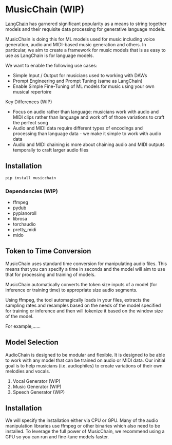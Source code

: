 # MusicChain (WIP)

[LangChain](https://python.langchain.com/docs/get_started/introduction.html) has garnered significant popularity as a means to string together models and their requisite data processing for generative language models. 

MusicChain is doing this for ML models used for music including voice generation, audio and MIDI-based music generation and others. In particular, we aim to create a framework for music models that is as easy to use as LangChain is for language models.

We want to enable the following use cases:
* Simple Input / Output for musicians used to working with DAWs
* Prompt Engineering and Prompt Tuning (same as LangChain)
* Enable Simple Fine-Tuning of ML models for music using your own musical repertoire


Key Differences (WIP)
* Focus on audio rather than language: musicians work with audio and MIDI clips rather than language and work off of those variations to craft the perfect song
* Audio and MIDI data require different types of encodings and processing than language data - we make it simple to work with audio data 
* Audio and MIDI chaining is more about chaining audio and MIDI outputs temporally to craft larger audio files 

## Installation 
```bash
pip install musicchain
```

### Dependencies (WIP)

* ffmpeg 
* pydub 
* pypianoroll
* librosa 
* torchaudio
* pretty_midi
* mido

## Token to Time Conversion

MusicChain uses standard time conversion for manipulating audio files. This means that you can specify a time in seconds and the model will aim to use that for processing and training of models. 

MusicChain automatically converts the token size inputs of a model (for inference or training time) to appropriate size audio segments. 

Using ffmpeg, the tool automagically loads in your files, extracts the sampling rates and resamples based on the needs of the model specified for training or inference and then will tokenize it based on the window size of the model. 

For example,......

## Model Selection 

AudioChain is designed to be modular and flexible. It is designed to be able to work with any model that can be trained on audio or MIDI data. Our initial goal is to help musicians (i.e. audiophiles) to create variations of their own melodies and vocals. 

1) Vocal Generator (WIP)
2) Music Generator (WIP)
3) Speech Generator (WIP)

## Installation 

We will specify the installation either via CPU or GPU. Many of the audio manipulation libraries use ffmpeg or other binaries which also need to be installed. To leverage the full power of MusicChain, we recommend using a GPU so you can run and fine-tune models faster. 